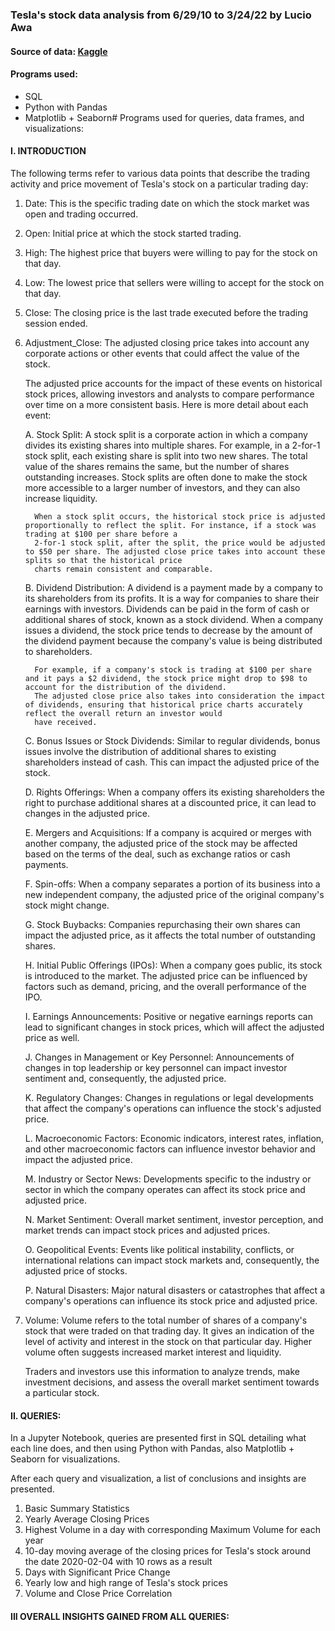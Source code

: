 ### **Tesla's stock data analysis from 6/29/10 to 3/24/22 by Lucio Awa**

#### Source of data: [Kaggle](https://www.kaggle.com/datasets/varpit94/tesla-stock-data-updated-till-28jun2021)

#### Programs used:

- SQL
- Python with Pandas
- Matplotlib + Seaborn# Programs used for queries, data frames, and visualizations:

#### I. 	INTRODUCTION

The following terms refer to various data points that describe the trading activity and price movement of Tesla's stock on a particular trading day:

1. Date: This is the specific trading date on which the stock market was open and trading occurred.

2. Open: Initial price at which the stock started trading.

3. High: The highest price that buyers were willing to pay for the stock on that day.

4. Low: The lowest price that sellers were willing to accept for the stock on that day.

5. Close: The closing price is the last trade executed before the trading session ended.

6. Adjustment_Close: The adjusted closing price takes into account any corporate actions or other events that could affect the value of the stock. 

    The adjusted price accounts for the impact of these events on historical stock prices, allowing investors and analysts to compare performance over time on a more consistent basis. 
    Here is more detail about each event:

      A. Stock Split: A stock split is a corporate action in which a company divides its existing shares into multiple shares. For example, in a 2-for-1 stock split, each existing
         share is split into two new shares. The total value of the shares remains the same, but the number of shares outstanding increases. Stock splits are often done to make the
         stock more accessible to a larger number of investors, and they can also increase liquidity. 

         When a stock split occurs, the historical stock price is adjusted proportionally to reflect the split. For instance, if a stock was trading at $100 per share before a
         2-for-1 stock split, after the split, the price would be adjusted to $50 per share. The adjusted close price takes into account these splits so that the historical price
         charts remain consistent and comparable.

      B. Dividend Distribution: A dividend is a payment made by a company to its shareholders from its profits. It is a way for companies to share their earnings with investors.
         Dividends can be paid in the form of cash or additional shares of stock, known as a stock dividend. When a company issues a dividend, the stock price tends to decrease by
         the amount of the dividend payment because the company's value is being distributed to shareholders.

         For example, if a company's stock is trading at $100 per share and it pays a $2 dividend, the stock price might drop to $98 to account for the distribution of the dividend.
         The adjusted close price also takes into consideration the impact of dividends, ensuring that historical price charts accurately reflect the overall return an investor would
         have received.

      C. Bonus Issues or Stock Dividends: Similar to regular dividends, bonus issues involve the distribution of additional shares to existing shareholders instead of cash. This can
         impact the adjusted price of the stock.

      D. Rights Offerings: When a company offers its existing shareholders the right to purchase additional shares at a discounted price, it can lead to changes in the adjusted price.

      E. Mergers and Acquisitions: If a company is acquired or merges with another company, the adjusted price of the stock may be affected based on the terms of the deal, such as
         exchange ratios or cash payments.

      F. Spin-offs: When a company separates a portion of its business into a new independent company, the adjusted price of the original company's stock might change.

      G. Stock Buybacks: Companies repurchasing their own shares can impact the adjusted price, as it affects the total number of outstanding shares.

      H. Initial Public Offerings (IPOs): When a company goes public, its stock is introduced to the market. The adjusted price can be influenced by factors such as demand, pricing,
         and the overall performance of the IPO.

      I. Earnings Announcements: Positive or negative earnings reports can lead to significant changes in stock prices, which will affect the adjusted price as well.

      J. Changes in Management or Key Personnel: Announcements of changes in top leadership or key personnel can impact investor sentiment and, consequently, the adjusted price.

      K. Regulatory Changes: Changes in regulations or legal developments that affect the company's operations can influence the stock's adjusted price.

      L. Macroeconomic Factors: Economic indicators, interest rates, inflation, and other macroeconomic factors can influence investor behavior and impact the adjusted price.

      M. Industry or Sector News: Developments specific to the industry or sector in which the company operates can affect its stock price and adjusted price.

      N. Market Sentiment: Overall market sentiment, investor perception, and market trends can impact stock prices and adjusted prices.

      O. Geopolitical Events: Events like political instability, conflicts, or international relations can impact stock markets and, consequently, the adjusted price of stocks.

      P. Natural Disasters: Major natural disasters or catastrophes that affect a company's operations can influence its stock price and adjusted price.

7. Volume: Volume refers to the total number of shares of a company's stock that were traded on that trading day. It gives an indication of the level of activity and interest in
   the stock on that particular day. Higher volume often suggests increased market interest and liquidity.

   Traders and investors use this information to analyze trends, make investment decisions, and assess the overall market sentiment towards a particular stock.

#### II. 	QUERIES: 

In a Jupyter Notebook, queries are presented first in SQL detailing what each line does, and then using Python with Pandas, also Matplotlib + Seaborn for visualizations. 

After each query and visualization, a list of conclusions and insights are presented. 

1. Basic Summary Statistics
2. Yearly Average Closing Prices
3. Highest Volume in a day with corresponding Maximum Volume for each year
4. 10-day moving average of the closing prices for Tesla's stock around the date 2020-02-04 with 10 rows as a result
5. Days with Significant Price Change
6. Yearly low and high range of Tesla's stock prices
7. Volume and Close Price Correlation

#### III	OVERALL INSIGHTS GAINED FROM ALL QUERIES:
